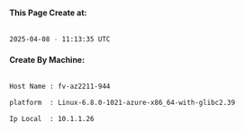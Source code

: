
   
#### This Page Create at:

```bash

2025-04-08 - 11:13:35 UTC

```

#### Create By Machine:

```bash

Host Name : fv-az2211-944

platform  : Linux-6.8.0-1021-azure-x86_64-with-glibc2.39

Ip Local  : 10.1.1.26

```

